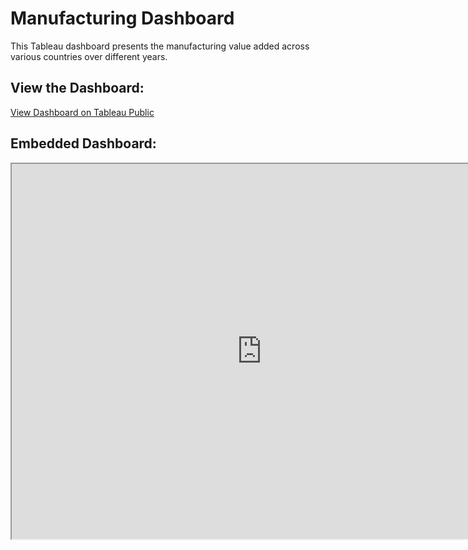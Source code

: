 # Manufacturing Dashboard

This Tableau dashboard presents the manufacturing value added across various countries over different years.



## View the Dashboard:
[View Dashboard on Tableau Public](https://public.tableau.com/views/Manufacturingaddedvaluebycountry/Manufacturingaddedvaluepercountry?:language=es-ES&publish=yes&:sid=&:redirect=auth&:display_count=n&:origin=viz_share_link)

## Embedded Dashboard:
<iframe src="https://public.tableau.com/views/Manufacturingaddedvaluebycountry/Manufacturingaddedvaluepercountry?:language=es-ES&publish=yes&:sid=&:redirect=auth&:display_count=n&:origin=viz_share_link" width="800" height="600"></iframe>
